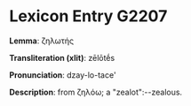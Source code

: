 # Lexicon Entry G2207

**Lemma**: ζηλωτής

**Transliteration (xlit)**: zēlōtḗs

**Pronunciation**: dzay-lo-tace'

**Description**:
from ζηλόω; a "zealot":--zealous.
